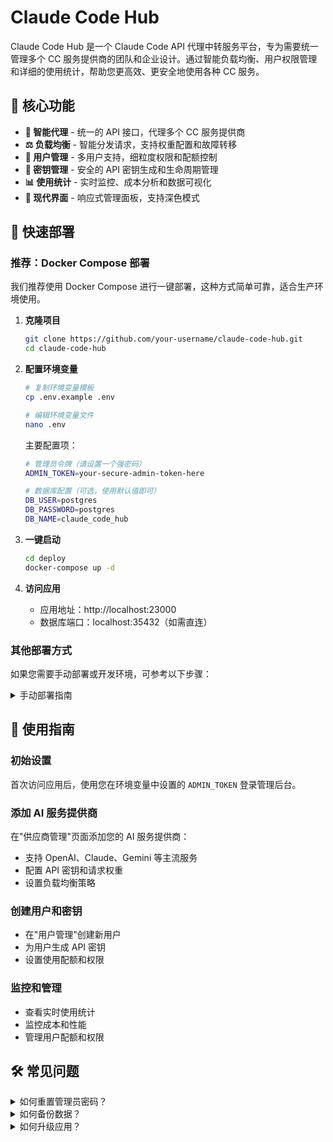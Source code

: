 # Claude Code Hub

Claude Code Hub 是一个 Claude Code API 代理中转服务平台，专为需要统一管理多个 CC 服务提供商的团队和企业设计。通过智能负载均衡、用户权限管理和详细的使用统计，帮助您更高效、更安全地使用各种 CC 服务。

## 🎯 核心功能

- **🔄 智能代理** - 统一的 API 接口，代理多个 CC 服务提供商
- **⚖️ 负载均衡** - 智能分发请求，支持权重配置和故障转移
- **👥 用户管理** - 多用户支持，细粒度权限和配额控制
- **🔑 密钥管理** - 安全的 API 密钥生成和生命周期管理
- **📊 使用统计** - 实时监控、成本分析和数据可视化
- **🎨 现代界面** - 响应式管理面板，支持深色模式

## 🚀 快速部署

### 推荐：Docker Compose 部署

我们推荐使用 Docker Compose 进行一键部署，这种方式简单可靠，适合生产环境使用。

1. **克隆项目**
   ```bash
   git clone https://github.com/your-username/claude-code-hub.git
   cd claude-code-hub
   ```

2. **配置环境变量**
   ```bash
   # 复制环境变量模板
   cp .env.example .env

   # 编辑环境变量文件
   nano .env
   ```

   主要配置项：
   ```bash
   # 管理员令牌（请设置一个强密码）
   ADMIN_TOKEN=your-secure-admin-token-here

   # 数据库配置（可选，使用默认值即可）
   DB_USER=postgres
   DB_PASSWORD=postgres
   DB_NAME=claude_code_hub
   ```

3. **一键启动**
   ```bash
   cd deploy
   docker-compose up -d
   ```

4. **访问应用**
   - 应用地址：http://localhost:23000
   - 数据库端口：localhost:35432（如需直连）

### 其他部署方式

如果您需要手动部署或开发环境，可参考以下步骤：

<details>
<summary>手动部署指南</summary>

**环境要求**
- Node.js ≥ 18
- PostgreSQL ≥ 12
- pnpm ≥ 9.15.0

**步骤**
1. 安装依赖：`pnpm install`
2. 配置环境变量：复制 `.env.example` 到 `.env.local`
3. 初始化数据库：`pnpm run db:migrate`
4. 构建应用：`pnpm run build`
5. 启动服务：`pnpm run start`

</details>

## 📖 使用指南

### 初始设置

首次访问应用后，使用您在环境变量中设置的 `ADMIN_TOKEN` 登录管理后台。

### 添加 AI 服务提供商

在"供应商管理"页面添加您的 AI 服务提供商：
- 支持 OpenAI、Claude、Gemini 等主流服务
- 配置 API 密钥和请求权重
- 设置负载均衡策略

### 创建用户和密钥

- 在"用户管理"创建新用户
- 为用户生成 API 密钥
- 设置使用配额和权限

### 监控和管理

- 查看实时使用统计
- 监控成本和性能
- 管理用户配额和权限

## 🛠️ 常见问题

<details>
<summary>如何重置管理员密码？</summary>

修改 `.env` 文件中的 `ADMIN_TOKEN`，然后重启应用。

</details>

<details>
<summary>如何备份数据？</summary>

数据存储在 PostgreSQL 中，您可以使用标准的数据库备份工具：
```bash
docker exec claude-code-hub-db pg_dump -U postgres claude_code_hub > backup.sql
```

</details>

<details>
<summary>如何升级应用？</summary>

1. 拉取最新代码：`git pull`
2. 重新构建：`docker-compose build --no-cache`
3. 重启服务：`docker-compose up -d`

</details>